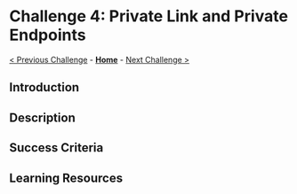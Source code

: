# Challenge 4: Private Link and Private Endpoints

[< Previous Challenge](./04-AzureADPrincipalPropagation.md) - **[Home](../README.md)** - [Next Challenge >](./06-Chatbot.md)

## Introduction

## Description

## Success Criteria

## Learning Resources




